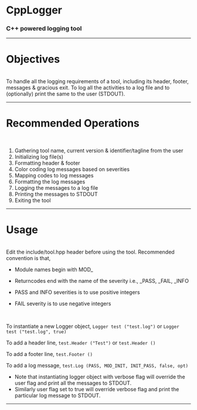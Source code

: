 # CppLogger
### C++ powered logging tool

---

# Objectives
<br>
To handle all the logging requirements of a tool, including its header, footer, messages & gracious exit.
To log all the activities to a log file and to (optionally) print the same to the user (STDOUT).

---

# Recommended Operations
<br>

1. Gathering tool name, current version & identifier/tagline from the user
2. Initializing log file(s)
3. Formatting header & footer
4. Color coding log messages based on severities
5. Mapping codes to log messages
6. Formatting the log messages
7. Logging the messages to a log file
8. Printing the messages to STDOUT
9. Exiting the tool

---

# Usage
<br>
Edit the include/tool.hpp header before using the tool. 
Recommended convention is that,

- Module names begin with MOD_

- Returncodes end with the name of the severity i.e., _PASS, _FAIL, _INFO

- PASS and INFO severities is to use positive integers

- FAIL severity is to use negative integers
<br>

To instantiate a new Logger object, `Logger test ("test.log")` or `Logger test ("test.log", true)`

To add a header line, `test.Header ("Test")` or `test.Header ()`

To add a footer line, `test.Footer ()`

To add a log message, `test.Log (PASS, MOD_INIT, INIT_PASS, false, opt)`
- Note that instantiating logger object with verbose flag will override the user flag and print all the messages to STDOUT.
- Similarly user flag set to true will override verbose flag and print the particular log message to STDOUT.

---